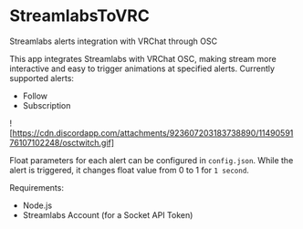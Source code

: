 # StreamlabsToVRC
Streamlabs alerts integration with VRChat through OSC

This app integrates Streamlabs with VRChat OSC, making stream more interactive and easy to trigger animations at specified alerts.
Currently supported alerts:
- Follow
- Subscription

![https://cdn.discordapp.com/attachments/923607203183738890/1149059176107102248/osctwitch.gif]


Float parameters for each alert can be configured in `config.json`.
While the alert is triggered, it changes float value from 0 to 1 for `1 second`.

Requirements:
- Node.js
- Streamlabs Account (for a Socket API Token)
